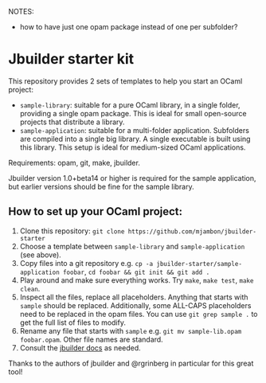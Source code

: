 NOTES:
* how to have just one opam package instead of one per subfolder?



# Jbuilder starter kit

This repository provides 2 sets of templates to help you start an
OCaml project:

* `sample-library`: suitable for a pure OCaml library, in a single folder,
   providing a single opam package. This is ideal for small open-source
   projects that distribute a library.
* `sample-application`: suitable for a multi-folder application. Subfolders
  are compiled into a single big library.
  A single executable is built using this library. This
  setup is ideal for medium-sized OCaml applications.

Requirements: opam, git, make, jbuilder.

Jbuilder version 1.0+beta14 or higher is required for the sample
application, but earlier versions should be fine for the sample library.

## How to set up your OCaml project:

1. Clone this repository:
   `git clone https://github.com/mjambon/jbuilder-starter`
2. Choose a template between `sample-library` and `sample-application` (see
   above).
3. Copy files into a git repository e.g.
   `cp -a jbuilder-starter/sample-application foobar`,
   `cd foobar && git init && git add .`
4. Play around and make sure everything works. Try `make`, `make test`,
   `make clean`.
5. Inspect all the files, replace all placeholders.
   Anything that starts with `sample` should be
   replaced. Additionally, some ALL-CAPS placeholders need to be
   replaced in the opam files.
   You can use `git grep sample .` to get the full list of files to modify.
6. Rename any file that starts with `sample` e.g.
   `git mv sample-lib.opam foobar.opam`. Other file
   names are standard.
7. Consult the [jbuilder docs](https://jbuilder.readthedocs.io/) as
   needed.

Thanks to the authors of jbuilder and @rgrinberg in particular for
this great tool!
